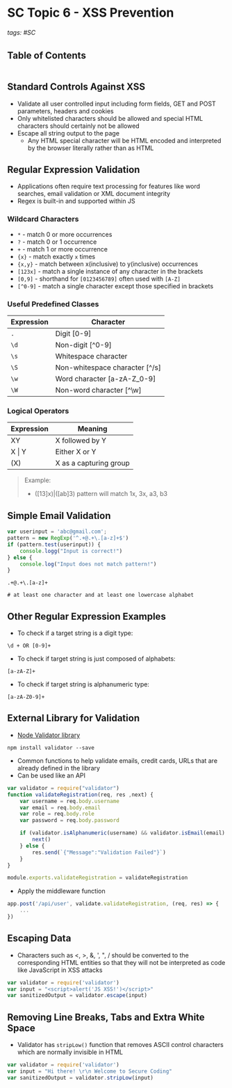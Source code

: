 # SC Topic 6 - XSS Prevention

###### tags: #SC 

## Table of Contents
```toc
```

## Standard Controls Against XSS
- Validate all user controlled input including form fields, GET and POST parameters, headers and cookies
- Only whitelisted characters should be allowed and special HTML characters should certainly not be allowed
- Escape all string output to the page
	- Any HTML special character will be HTML encoded and interpreted by the browser literally rather than as HTML

## Regular Expression Validation
- Applications often require text processing for features like word searches, email validation or XML document integrity
- Regex is built-in and supported within JS

### Wildcard Characters
- `*` - match 0 or more occurrences
- `?` - match 0 or 1 occurrence
- `+` - match 1 or more occurrence 
- `{x}` - match exactly `x` times
- `{x,y}` - match between x(inclusive) to y(inclusive) occurrences
- `[123x]` - match a single instance of any character in the brackets
- `[0,9]` - shorthand for `[0123456789]` often used with `[A-Z]`
- `[^0-9]` - match a single character except those specified in brackets

### Useful Predefined Classes
| Expression | Character                        |
| ---------- | -------------------------------- |
| `.`        | Digit \[0-9\]                    |
| `\d`       | Non-digit \[^0-9\]               |
| `\s`       | Whitespace character             |
| `\S`       | Non-whitespace character \[^/s\] |
| `\w`       | Word character \[a-zA-Z_0-9\]    |
| `\W`       | Non-word character \[^\\w\]                                 |

### Logical Operators
| Expression | Meaning                |
| ---------- | ---------------------- |
| XY         | X followed by Y        |
| X \| Y     | Either X or Y          |
| (X)        | X as a capturing group |

> Example:
> - (\[13\]x)|(\[ab\]3) pattern will match 1x, 3x, a3, b3

## Simple Email Validation
```js
var userinput = 'abc@gmail.com';
pattern = new RegExp('^.+@.+\.[a-z]+$')
if (pattern.test(userinput)) {
	console.logg("Input is correct!")
} else {
	console.log("Input does not match pattern!")
}
```
```
.+@.+\.[a-z]+

# at least one character and at least one lowercase alphabet
```
## Other Regular Expression Examples
- To check if a target string is a digit type:
```
\d + OR [0-9]+
```
- To check if target string is just composed of alphabets:
```
[a-zA-Z]+
```
- To check if target string is alphanumeric type:
```
[a-zA-Z0-9]+
```

## External Library for Validation
- [Node Validator library](https://www.npmjs.com/package/validator)
```
npm install validator --save
```
- Common functions to help validate emails, credit cards, URLs that are already defined in the library
- Can be used like an API

```js
var validator = require("validator")
function validateRegistration(req, res ,next) {
	var username = req.body.username
	var email = req.body.email
	var role = req.body.role
	var password = req.body.password

	if (validator.isAlphanumeric(username) && validator.isEmail(email) && (role == 'user' || role == 'admin') && validator.isAlphanumeric(password) && password.length > 7) {
		next()
	} else {
		res.send(`{"Message":"Validation Failed"}`)
	}
}

module.exports.validateRegistration = validateRegistration
```

- Apply the middleware function 
```js
app.post('/api/user', validate.validateRegistration, (req, res) => {
	...
})
```
## Escaping Data
- Characters such as <, >, &, ', ", / should be converted to the corresponding HTML entities so that they will not be interpreted as code like JavaScript in XSS attacks
```js
var validator = require('validator')
var input = "<script>alert('JS XSS!')</script>"
var sanitizedOutput = validator.escape(input)
```
## Removing Line Breaks, Tabs and Extra White Space
- Validator has `stripLow()` function that removes ASCII control characters which are normally invisible in HTML

```js
var validator = require('validator')
var input = "Hi there! \r\n Welcome to Secure Coding"
var sanitizedOutput = validator.stripLow(input)
```